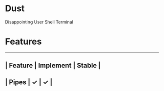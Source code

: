 # Dust
Disappointing User Shell Terminal

# Features

--------------------------------
| Feature | Implement | Stable |
--------------------------------
|  Pipes  |     ✓     |    ✓  |
-------------------------------